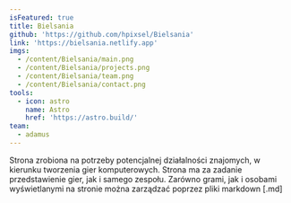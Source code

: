 ```yaml
---
isFeatured: true
title: Bielsania
github: 'https://github.com/hpixsel/Bielsania'
link: 'https://bielsania.netlify.app'
imgs:
  - /content/Bielsania/main.png
  - /content/Bielsania/projects.png
  - /content/Bielsania/team.png
  - /content/Bielsania/contact.png
tools:
  - icon: astro
    name: Astro
    href: 'https://astro.build/'
team:
  - adamus
---
```


Strona zrobiona na potrzeby potencjalnej działalności znajomych, w kierunku tworzenia gier komputerowych. Strona ma za zadanie przedstawienie gier, jak i samego zespołu. Zarówno grami, jak i osobami wyświetlanymi na stronie można zarządzać poprzez pliki markdown \[.md]
